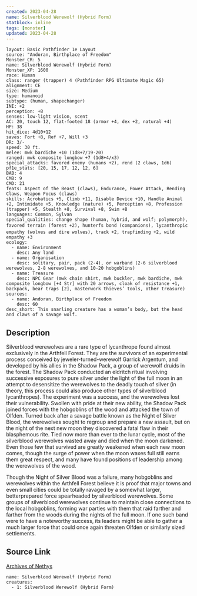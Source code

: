 ```yaml
---
created: 2023-04-28
name: Silverblood Werewolf (Hybrid Form)
statblock: inline
tags: [monster]
updated: 2023-04-28
---
```

```statblock
layout: Basic Pathfinder 1e Layout
source: "Andoran, Birthplace of Freedom"
Monster_CR: 5
name: Silverblood Werewolf (Hybrid Form)
Monster_XP: 1600
race: Human
class: ranger (trapper) 4 (Pathfinder RPG Ultimate Magic 65)
alignment: CE
size: Medium
type: humanoid
subtype: (human, shapechanger)
INI: +2
perception: +8
senses: low-light vision, scent
AC: 20, touch 12, flat-footed 18 (armor +4, dex +2, natural +4)
HP: 38
hit_dice: 4d10+12
saves: Fort +8, Ref +7, Will +3
DR: 3/-
speed: 30 ft.
melee: mwk bardiche +10 (1d8+7/19-20)
ranged: mwk composite longbow +7 (1d8+4/x3)
special_attacks: favored enemy (humans +2), rend (2 claws, 1d6)
pf1e_stats: [20, 15, 17, 12, 12, 6]
BAB: 4
CMB: 9
CMD: 21
feats: Aspect of the Beast (claws), Endurance, Power Attack, Rending Claws, Weapon Focus (claws)
skills: Acrobatics +5, Climb +11, Disable Device +10, Handle Animal +2, Intimidate +5, Knowledge (nature) +5, Perception +8, Profession (trapper) +5, Stealth +8, Survival +8, Swim +8
languages: Common, Sylvan
special_qualities: change shape (human, hybrid, and wolf; polymorph), favored terrain (forest +2), hunterfs bond (companions), lycanthropic empathy (wolves and dire wolves), track +2, trapfinding +2, wild empathy +3
ecology:
  - name: Environment
    desc: Any land
  - name: Organisation
    desc: solitary, pair, pack (2-4), or warband (2-6 silverblood werewolves, 2-8 werewolves, and 10-20 hobgoblins)
  - name: Treasure
    desc: NPC Gear (mwk chain shirt, mwk buckler, mwk bardiche, mwk composite longbow [+4 Str] with 20 arrows, cloak of resistance +1, backpack, bear traps [2], masterwork thieves’ tools, other treasure)
sources:
  - name: Andoran, Birthplace of Freedom
    desc: 60
desc_short: This snarling creature has a woman’s body, but the head and claws of a savage wolf.
```
## Description
Silverblood werewolves are a rare type of lycanthrope found almost exclusively in the Arthfell Forest. They are the survivors of an experimental process conceived by jeweler-turned-werewolf Garrick Argentum, and developed by his allies in the Shadow Pack, a group of werewolf druids in the forest. The Shadow Pack conducted an eldritch ritual involving successive exposures to pure silver under the light of the full moon in an attempt to desensitize the werewolves to the deadly touch of silver (in theory, this process could also produce other types of silverblood lycanthropes). The experiment was a success, and the werewolves lost their vulnerability. Swollen with pride at their new ability, the Shadow Pack joined forces with the hobgoblins of the wood and attacked the town of Olfden. Turned back after a savage battle known as the Night of Silver Blood, the werewolves sought to regroup and prepare a new assault, but on the night of the next new moon they discovered a fatal flaw in their blasphemous rite. Tied now more than ever to the lunar cycle, most of the silverblood werewolves wasted away and died when the moon darkened. Even those few that survived are greatly weakened when each new moon comes, though the surge of power when the moon waxes full still earns them great respect, and many have found positions of leadership among the werewolves of the wood.

Though the Night of Silver Blood was a failure, many hobgoblins and werewolves within the Arthfell Forest believe it is proof that major towns and even small cities could be totally ravaged by a somewhat larger, betterprepared force spearheaded by silverblood werewolves. Some groups of silverblood werewolves continue to maintain close connections to the local hobgoblins, forming war parties with them that raid farther and farther from the woods during the nights of the full moon. If one such band were to have a noteworthy success, its leaders might be able to gather a much larger force that could once again threaten Olfden or similarly sized settlements.
## Source Link
[Archives of Nethys](https://aonprd.com/MonsterDisplay.aspx?ItemName=Silverblood%20Werewolf%20(Hybrid%20Form))
```encounter-table
name: Silverblood Werewolf (Hybrid Form)
creatures:
  - 1: Silverblood Werewolf (Hybrid Form)
```
